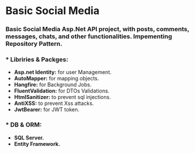 # Basic Social Media
### Basic Social Media Asp.Net API project, with posts, comments, messages, chats, and other functionalities. Impementing Repository Pattern.

### * Libriries & Packges: 
- **Asp.net Identity:** for user Management. 
- **AutoMapper:** for mapping objects.
- **Hangfire:** for Background Jobs.
- **FluentValidation:** for DTOs Validations.
- **HtmlSanitizer:** to prevent sql injections.
- **AntiXSS:** to prevent Xss attacks.
- **JwtBearer:** for JWT token.
### * DB & ORM: 
- **SQL Server.**
- **Entity Framework.**
